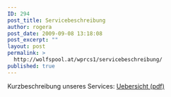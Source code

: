 ```yaml
---
ID: 294
post_title: Servicebeschreibung
author: rogera
post_date: 2009-09-08 13:18:08
post_excerpt: ""
layout: post
permalink: >
  http://wolfspool.at/wprcs1/servicebeschreibung/
published: true
---
```

Kurzbeschreibung unseres Services: <a href="http://wp21.wolfspool.chickenkiller.com/wpasecms/wp-content/uploads/2009/09/r20090907-imp-de-intro.pdf">Uebersicht (pdf)</a>